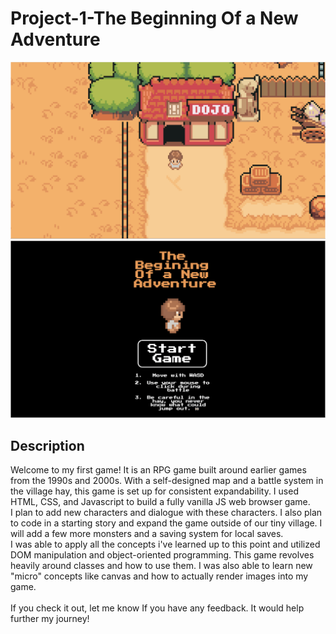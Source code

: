 # Project-1-The Beginning Of a New Adventure

![Title Preview](/img/StartGame.png)
![Start Game Preview](./img/title.png)

## Description
<div>
Welcome to my first game! It is an RPG game built around earlier games from the 1990s and 2000s. With a self-designed map and a battle system in the village hay, this game is set up for consistent expandability. I used HTML, CSS, and Javascript to build a fully vanilla JS web browser game.
<br>
I plan to add new characters and dialogue with these characters. I also plan to code in a starting story and expand the game outside of our tiny village. I will add a few more monsters and a saving system for local saves.
<br>
I was able to apply all the concepts i've learned up to this point and utilized DOM manipulation and object-oriented programming. This game revolves heavily around classes and how to use them. I was also able to learn new "micro" concepts like canvas and how to actually render images into my game.
<br><br>
If you check it out, let me know If you have any feedback. It would help further my journey!
</div>
